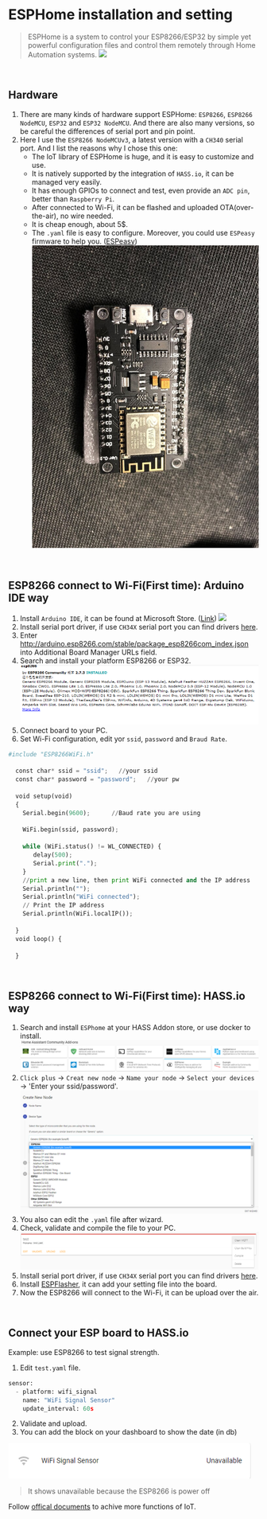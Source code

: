 # ESPHome installation and setting
> ESPHome is a system to control your ESP8266/ESP32 by simple yet powerful configuration files and control them remotely through Home Automation systems.
![](https://esphome.io/_images/logo-text.svg)

![]()

## Hardware
  1. There are many kinds of hardware support ESPHome: `ESP8266`, `ESP8266 NodeMCU`, `ESP32` and `ESP32 NodeMCU`. And there are also many versions, so be careful the differences of serial port and pin point.
  2. Here I use the `ESP8266 NodeMCUv3`, a latest version with a `CH340` serial port. And I list the reasons why I chose this one:
      * The IoT library of ESPHome is huge, and it is easy to customize and use.
      * It is natively supported by the integration of `HASS.io`, it can be managed very easily.
      * It has enough GPIOs to connect and test, even provide an `ADC pin`, better than `Raspberry Pi`.
      * After connected to Wi-Fi, it can be flashed and uploaded OTA(over-the-air), no wire needed.
      * It is cheap enough, about 5$.
      * The `.yaml` file is easy to configure. Moreover, you could use `ESPeasy` firmware to help you. ([ESPeasy](https://www.letscontrolit.com/wiki/index.php/ESPEasy))
![](https://github.com/Gry1995/Iot-Project/blob/master/ESPHome%20installation%20and%20setting/IMG_3087.jpg)

![]()

## ESP8266 connect to Wi-Fi(First time): Arduino IDE way
  1. Install `Arduino IDE`, it can be found at Microsoft Store. ([Link](https://www.arduino.cc/en/Main/software))
![](https://www.arduino.cc/en/pub/skins/arduinoWide/img/ArduinoAPP-01.svg)
  2. Install serial port driver, if use `CH34X` serial port you can find drivers [here](http://www.wch-ic.com/download/ch341ser_exe.html).
  3. Enter http://arduino.esp8266.com/stable/package_esp8266com_index.json into Additional Board Manager URLs field.
  4. Search and install your platform ESP8266 or ESP32.
  ![](https://github.com/Gry1995/Iot-Project/blob/master/ESPHome%20installation%20and%20setting/arduino.PNG)
  5. Connect board to your PC.
  6. Set Wi-Fi configuration, edit yor `ssid`, `password` and `Braud Rate`.
  ```python
  #include "ESP8266WiFi.h"

    const char* ssid = "ssid";   //your ssid
    const char* password = "password";   //your pw

    void setup(void)
    { 
      Serial.begin(9600);      //Baud rate you are using
      
      WiFi.begin(ssid, password);

      while (WiFi.status() != WL_CONNECTED) {
         delay(500);
         Serial.print(".");
      }
      //print a new line, then print WiFi connected and the IP address
      Serial.println("");
      Serial.println("WiFi connected");
      // Print the IP address
      Serial.println(WiFi.localIP());

    }
    void loop() {

    }
  ```
  
![]()  
  
## ESP8266 connect to Wi-Fi(First time): HASS.io way
  1. Search and install `ESPhome` at your HASS Addon store, or use docker to install.
  ![](https://github.com/Gry1995/Iot-Project/blob/master/ESPHome%20installation%20and%20setting/addonstore.PNG)
  2. `Click plus` -> `Creat new node` -> `Name your node` -> `Select your devices` -> 'Enter your ssid/password'.
  ![](https://github.com/Gry1995/Iot-Project/blob/master/ESPHome%20installation%20and%20setting/creat%20node.PNG)
  3. You also can edit the `.yaml` file after wizard.
  4. Check, validate and compile the file to your PC.
  ![](https://github.com/Gry1995/Iot-Project/blob/master/ESPHome%20installation%20and%20setting/compile.PNG)
  5. Install serial port driver, if use `CH34X` serial port you can find drivers [here](http://www.wch-ic.com/download/ch341ser_exe.html).
  6. Install [ESPFlasher](https://github.com/esphome/esphome-flasher/releases), it can add your setting file into the board. 
  7. Now the ESP8266 will connect to the Wi-Fi, it can be upload over the air.
  
![]()  

## Connect your ESP board to HASS.io

  Example: use ESP8266 to test signal strength.
  1. Edit `test.yaml` file.
  ```python
  sensor:
    - platform: wifi_signal
      name: "WiFi Signal Sensor"
      update_interval: 60s
  ```
  2. Validate and upload.
  3. You can add the block on your dashboard to show the date (in db)
  
  ![](https://github.com/Gry1995/Iot-Project/blob/master/ESPHome%20installation%20and%20setting/sensor.PNG)
  
  > It shows unavailable because the ESP8266 is power off
  
  Follow [offical documents](https://esphome.io/) to achive more functions of IoT.

